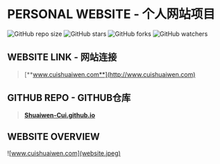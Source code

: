 # PERSONAL WEBSITE - 个人网站项目
![GitHub repo size](https://img.shields.io/github/repo-size/Shuaiwen-Cui/Shuaiwen-Cui.github.io)
![GitHub stars](https://img.shields.io/github/stars/Shuaiwen-Cui/Shuaiwen-Cui.github.io?style=social)
![GitHub forks](https://img.shields.io/github/forks/Shuaiwen-Cui/Shuaiwen-Cui.github.io?style=social)
![GitHub watchers](https://img.shields.io/github/watchers/Shuaiwen-Cui/Shuaiwen-Cui.github.io?style=social)

## WEBSITE LINK - 网站连接
> [**www.cuishuaiwen.com**](http://www.cuishuaiwen.com)

## GITHUB REPO - GITHUB仓库
> [**Shuaiwen-Cui.github.io**](https://github.com/Shuaiwen-Cui/Shuaiwen-Cui.github.io.git)

## WEBSITE OVERVIEW
![www.cuishuaiwen.com](website.jpeg)
